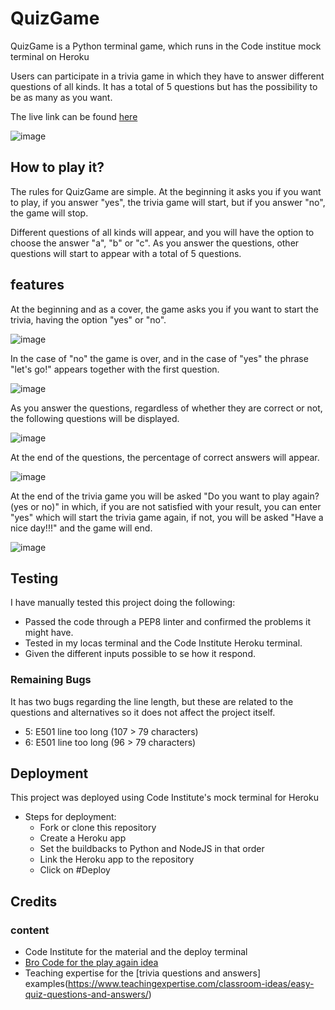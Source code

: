 # QuizGame

QuizGame is a Python terminal game, which runs in the Code institue mock terminal on Heroku

Users can participate in a trivia game in which they have to answer different questions of all kinds. It has a total of 5 questions but has the possibility to be as many as you want.

The live link can be found [here](https://quiz-game-project-f9cd2923ecb8.herokuapp.com/)

![image](https://github.com/iweinacker/QuizGame/assets/130374663/ff419db2-b509-41bd-a446-0e9b3c13d1a5)

## How to play it?

The rules for QuizGame are simple. At the beginning it asks you if you want to play, if you answer "yes", the trivia game will start, but if you answer "no", the game will stop. 

Different questions of all kinds will appear, and you will have the option to choose the answer "a", "b" or "c". As you answer the questions, other questions will start to appear with a total of 5 questions. 

## features

At the beginning and as a cover, the game asks you if you want to start the trivia, having the option "yes" or "no". 

![image](https://github.com/iweinacker/QuizGame/assets/130374663/2fd6ddc1-736b-4f0f-9eec-f616a681eb97)

In the case of "no" the game is over, and in the case of "yes" the phrase "let's go!" appears together with the first question.

![image](https://github.com/iweinacker/QuizGame/assets/130374663/7261aecc-d055-4881-88a7-44e27bb6d485)

As you answer the questions, regardless of whether they are correct or not, the following questions will be displayed. 

![image](https://github.com/iweinacker/QuizGame/assets/130374663/5bc06d48-e1a6-46ad-bc58-f356a1f61d33)

At the end of the questions, the percentage of correct answers will appear. 

![image](https://github.com/iweinacker/QuizGame/assets/130374663/c22fa99a-a1d4-44bb-957f-77c91d013bd4)

At the end of the trivia game you will be asked "Do you want to play again? (yes or no)" in which, if you are not satisfied with your result, you can enter "yes" which will start the trivia game again, if not, you will be asked "Have a nice day!!!" and the game will end.

![image](https://github.com/iweinacker/QuizGame/assets/130374663/d29812da-449b-4385-91c3-322b959c09c5)


## Testing

I have manually tested this project doing the following:

- Passed the code through a PEP8 linter and confirmed the problems it might have.
- Tested in my locas terminal and the Code Institute Heroku terminal.
- Given the different inputs possible to se how it respond.

### Remaining Bugs

It has two bugs regarding the line length, but these are related to the questions and alternatives so it does not affect the project itself.

- 5: E501 line too long (107 > 79 characters)
- 6: E501 line too long (96 > 79 characters)


## Deployment

This project was deployed using Code Institute's mock terminal for Heroku

- Steps for deployment:
  - Fork or clone this repository
  - Create a Heroku app
  - Set the buildbacks to Python and NodeJS in that order
  - Link the Heroku app to the repository
  - Click on #Deploy 

## Credits

### content
- Code Institute for the material and the deploy terminal
- [Bro Code for the play again idea](https://www.youtube.com/watch?v=yriw5Zh406s)
- Teaching expertise for the [trivia questions and answers] examples(https://www.teachingexpertise.com/classroom-ideas/easy-quiz-questions-and-answers/)
  

